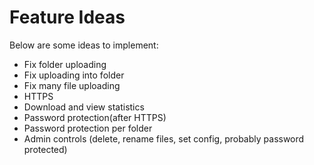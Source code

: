 Feature Ideas
=============

Below are some ideas to implement:

 * Fix folder uploading
 * Fix uploading into folder
 * Fix many file uploading
 * HTTPS
 * Download and view statistics
 * Password protection(after HTTPS)
 * Password protection per folder
 * Admin controls (delete, rename files, set config, probably password protected)
